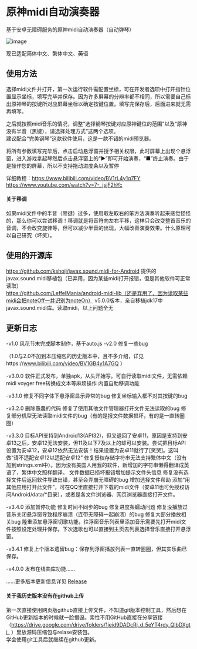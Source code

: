 # 原神midi自动演奏器
基于安卓无障碍服务的原神midi自动演奏器（自动弹琴）  

![image](https://github.com/weixiansen574/Genshin-Lyre-midi-player/blob/main/screenshot.jpg)

现已适配简体中文、繁体中文、~~英语~~
## 使用方法
选择midi文件并打开，第一次运行软件需配置坐标，可在开发者选项中打开指针位置显示坐标，填写完毕并保存。因为许多屏幕的分辨率都不相同，所以需要自己标出原神琴的按键所对应屏幕坐标以确定按键位置。填写完保存后，后面进来就无需再填写。 

之后就按照midi音乐的情况，调整“选择钢琴按键对应原神键位的范围”以及“原神没有半音（黑键），请选择处理方式”这两个选项。  
建议配合“完美钢琴”这款软件使用，这是一款不错的midi预览器。  

将所有参数填写完毕后，点击启动悬浮窗并授予相关权限，此时屏幕上出现个悬浮窗，进入游戏拿起琴然后点击悬浮窗上的“▶”即可开始演奏，“■”终止演奏。由于是操作您的屏幕，所以不支持拖动进度条以及暂停

详细教程：https://www.bilibili.com/video/BV1rL4y1q7FY  
https://www.youtube.com/watch?v=7-_jsjF2hYc
#### 关于移调
如果midi文件中的半音（黑键）过多，使用取左取右的笨方法演奏听起来感觉怪怪的，那么你可以尝试移调！移调就是将音符向左右平移，这样只会改变整首音乐的音调，不会改变旋律等，但可以减少半音的出现，大幅改善演奏效果。什么原理可以自己研究（坏笑）。

## 使用的开源库
https://github.com/kshoji/javax.sound.midi-for-Android 提供的javax.sound.midi移植包（已弃用，因为某些midi打开报错，但是其他软件可正常读取）  
https://github.com/LeffelMania/android-midi-lib（还是弃用了，因为读取某些midi会把noteOff一并识别为noteOn）
v5.0.0版本，亲自移植jdk17中javax.sound.midi库。读取midi，以上问题全无  

## 更新日志
-v1.0
风花节末完成脚本制作，基于auto.js
-v2.0
修复一些bug

（1.0与2.0不加到本压缩包的历史版本中，且不多介绍，详见https://www.bilibili.com/video/BV1GB4y1A7GQ ）

-v3.0.0
软件正式发布，单独apk，从头开始写。可自行读取midi文件，无需依赖midi voyger free转换成文本等麻烦操作
内置自助移调功能

-v3.1.0
修复不同字体下悬浮窗显示异常的bug
修复坐标输入框不对其按键的bug

-v3.2.0
删除愚蠢的代码
修复了使用其他文件管理器打开文件无法读取的bug
修复部分机型无法读取midi文件的bug（有的是报文件数据损坏，有的是一直转圈圈）

-v3.3.0
目标API支持到Android13(API32)，但又退回了安卓11，原因是支持到安卓13之后，安卓12无法安装，但11及以下7及以上的却可以安装。尝试把目标API设置为安卓12，安卓12依然无法安装！结果设置为安卓11就行了[笑哭]。这叫做“请不适配安卓12以适配安卓12”
修复授权存储字符串无法支持繁体中文（没有加到strings.xml中）。因为没有美国人用我的软件，新增加的字符串懒得翻译成英语了，繁体中文照样翻译。
文件数据已损坏报错增加提示文件头信息
修复没有选择文件后返回软件导致出错，甚至会弄崩无障碍的bug
增加选择文件帮助
添加“用其他应用打开此文件”，可在QQ里直接打开下载的midi文件（安卓11也可免授权访问Android/data/*目录），或者是各文件浏览器、网页浏览器直接打开文件。

-v3.4.0
添加暂停功能
修复时间不同步的bug
修复进度条蠕动问题
修复没播放过音乐关闭悬浮窗导致程序崩溃（连带无障碍一起崩溃）的bug
修复大部分播放相关bug
隆重添加悬浮窗切歌功能，往浮窗音乐列表里添加音乐需要先打开midi文件按照设定处理并保存。下次选歌也可以直接到主页去列表选择音乐直接打开悬浮窗。

-v3.4.1
修复上个版本遗留bug：保存到浮窗播放列表一直转圈圈，但其实乐曲已保存。

-v4.0.0
发布在线曲库功能……


……更多版本更新信息详见 [Release](https://github.com/weixiansen574/Genshin-Lyre-midi-player/releases)



#### 关于我历史版本没有在github上传
第一次直接使用网页版github直接上传文件，不知道git版本控制工具，然后想在GitHub更新版本的时候就一脸懵逼。索性不用GitHub直接在分享链接（https://drive.google.com/drive/folders/1jeid9DADcRj_d_5eYT4rdy_QIbDXgti_ ）里放源码压缩包与relase安装包。  
学会使用git工具后就继续在github更新。
